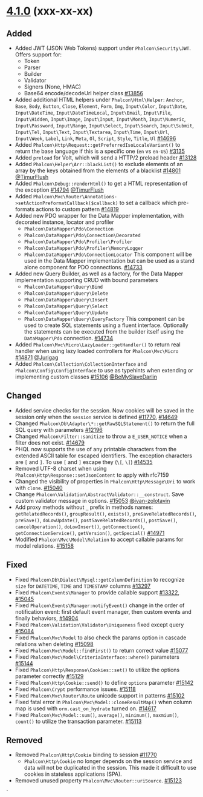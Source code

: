 # [4.1.0](https://github.com/phalcon/cphalcon/releases/tag/v4.1.0) (xxx-xx-xx)
## Added
- Added JWT (JSON Web Tokens) support under `Phalcon\Security\JWT`. Offers support for:
  - Token
  - Parser
  - Builder
  - Validator
  - Signers (None, HMAC)
  - Base64 encode/decodeUrl helper class
[#13856](https://github.com/phalcon/cphalcon/issues/13856)
- Added additional HTML helpers under `Phalcon\Html\Helper`: `Anchor`, `Base`, `Body`, `Button`, `Close`, `Element`, `Form`, `Img`, `Input\Color`, `Input\Date`, `Input\DateTime`, `Input\DateTimeLocal`, `Input\Email`, `Input\File`, `Input\Hidden`, `Input\Image`, `Input\Input`, `Input\Month`, `Input\Numeric`, `Input\Password`, `Input\Range`, `Input\Select`, `Input\Search`, `Input\Submit`, `Input\Tel`, `Input\Text`, `Input\Textarea`, `Input\Time`, `Input\Url`, `Input\Week`, `Label`, `Link`, `Meta`, `Ol`, `Script`, `Style`, `Title`, `Ul`
[#14696](https://github.com/phalcon/cphalcon/issues/14696)
- Added `Phalcon\Http\Request::getPreferredIsoLocaleVariant()` to return the base language if this is a specific one (`en` vs `en-US`) [#3135](https://github.com/phalcon/cphalcon/issues/3135)
- Added `preload` for Volt, which will send a HTTP/2 preload header [#13128](https://github.com/phalcon/cphalcon/issues/13128)
- Added `Phalcon\Helper\Arr::blackList()` to exclude elements of an array by the keys obtained from the elements of a blacklist [#14801](https://github.com/phalcon/cphalcon/issues/14801) [@TimurFlush](https://github.com/TimurFlush)
- Added `Phalcon\Debug::renderHtml()` to get a HTML representation of the exception [#14794](https://github.com/phalcon/cphalcon/issues/14794) [@TimurFlush](https://github.com/TimurFlush)
- Added `Phalcon\Mvc\Router\Annotations->setActionPreformatCallback($callback)` to set a callback which pre-formats actions to custom pattern [#14819](https://github.com/phalcon/cphalcon/pull/14819)
- Added new PDO wrapper for the Data Mapper implementation, with decorated instance, locator and profiler
  - `Phalcon\DataMapper\Pdo\Connection`
  - `Phalcon\DataMapper\Pdo\Connection\Decorated`
  - `Phalcon\DataMapper\Pdo\Profiler\Profiler`
  - `Phalcon\DataMapper\Pdo\Profiler\MemoryLogger`
  - `Phalcon\DataMapper\Pdo\ConnectionLocator`
This component will be used in the Data Mapper implementation but can be used as a stand alone component for PDO connections. [#14733](https://github.com/phalcon/cphalcon/issues/14733)
- Added new Query Builder, as well as a factory, for the Data Mapper implementation supporting CRUD with bound parameters
  - `Phalcon\DataMapper\Query\Bind`
  - `Phalcon\DataMapper\Query\Delete`
  - `Phalcon\DataMapper\Query\Insert`
  - `Phalcon\DataMapper\Query\Select`
  - `Phalcon\DataMapper\Query\Update`
  - `Phalcon\DataMapper\Query\QueryFactory`
This component can be used to create SQL statements using a fluent interface. Optionally the statements can be executed from the builder itself using the `DataMapper\Pdo` connection. [#14734](https://github.com/phalcon/cphalcon/issues/14734)
- Added `Phalcon\Mvc\Micro\LazyLoader::getHandler()` to return real handler when using lazy loaded controllers for `Phalcon\Mvc\Micro` [#14871](https://github.com/phalcon/cphalcon/issues/14871) [@Jurigag](https://github.com/Jurigag)
- Added `Phalcon\Collection\CollectionInterface` and `Phalcon\Config\ConfigInterface` to use as typehints when extending or implementing custom classes [#15106](https://github.com/phalcon/cphalcon/issues/15106) [@BeMySlaveDarlin](https://github.com/BeMySlaveDarlin)

## Changed
- Added service checks for the session. Now cookies will be saved in the session only when the `session` service is defined [#11770](https://github.com/phalcon/cphalcon/issues/11770), [#14649](https://github.com/phalcon/cphalcon/pull/14649)
- Changed `Phalcon\Db\Adapter\*::getRawSQLStatement()` to return the full SQL query with parameters [#12196](https://github.com/phalcon/cphalcon/issues/12196)
- Changed `Phalcon\Filter::sanitize` to throw a `E_USER_NOTICE` when a filter does not exist. [#14679](https://github.com/phalcon/cphalcon/issues/14679)
- PHQL now supports the use of any printable characters from the extended ASCII
  table for escaped identifiers. The exception characters are `[` and `]`. To
  use `[` and `]` escape they (`\[`, `\]`) [#14535](https://github.com/phalcon/cphalcon/issues/14535)
- Removed UTF-8 charset when using `Phalcon\Http\Response::setJsonContent` to apply with rfc7159
- Changed the visibility of properties in `Phalcon\Http\Message\Uri` to work with `clone`. [#15040](https://github.com/phalcon/cphalcon/issues/15040)
- Change `Phalcon\Validation\AbstractValidator::__construct`. Save custom validator message in options. [#15053](https://github.com/phalcon/cphalcon/issues/15053) [@ivan-zolotavin](https://github.com/ivan-zolotavin)
- Add proxy methods without `_` prefix in methods names: `getRelatedRecords()`, `groupResult()`, `exists()`, `preSaveRelatedRecords()`, `preSave()`, `doLowUpdate()`, `postSaveRelatedRecords()`, `postSave()`, `cancelOperation()`, `doLowInsert()`, `getConnection()`, `getConnectionService()`, `getVersion()`, `getSpecial()` [#14971](https://github.com/phalcon/cphalcon/pull/14971)
- Modified `Phalcon\Mvc\Model\Relation` to accept callable params for model relations. [#15158](https://github.com/phalcon/cphalcon/issues/15158)

## Fixed
- Fixed `Phalcon\Db\Dialect\Mysql::getColumnDefinition` to recognize `size` for `DATETIME`, `TIME` and `TIMESTAMP` columns [#13297](https://github.com/phalcon/cphalcon/issues/13297)
- Fixed `Phalcon\Events\Manager` to provide callable support [#13322](https://github.com/phalcon/cphalcon/issues/13322), [#15045](https://github.com/phalcon/cphalcon/pull/15045)
- Fixed `Phalcon\Events\Manager:notifyEvent()` change in the order of notification event: first default event manager, then custom events and finally behaviors, [#14904](https://github.com/phalcon/cphalcon/issues/14904)
- Fixed `Phalcon\Validation\Validator\Uniqueness` fixed except query [#15084](https://github.com/phalcon/cphalcon/issues/15084) 
- Fixed `Phalcon\Mvc\Model` to also check the params option in cascade relations when deleting [#15098](https://github.com/phalcon/cphalcon/issues/15098)
- Fixed `Phalcon\Mvc\Model::findFirst()` to return correct value [#15077](https://github.com/phalcon/cphalcon/issues/15077)
- Fixed `Phalcon\Mvc\Model\CriteriaInterface::where()` parameters [#15144](https://github.com/phalcon/cphalcon/issues/15144)
- Fixed `Phalcon\Http\Response\Cookies::set()` to utilize the options parameter correctly [#15129](https://github.com/phalcon/cphalcon/issues/15129)
- Fixed `Phalcon\Http\Cookie::send()` to define `options` parameter [#15142](https://github.com/phalcon/cphalcon/issues/15142)
- Fixed `Phalcon\Crypt` performance issues. [#15118](https://github.com/phalcon/cphalcon/issues/15118)
- Fixed `Phalcon\Mvc\Router\Route` unicode support in patterns [#15102](https://github.com/phalcon/cphalcon/issues/15102)
- Fixed fatal error in `Phalcon\Mvc\Model::cloneResultMap()` when column map is used with `orm.cast_on_hydrate` turned on. [#14617](https://github.com/phalcon/cphalcon/issues/14617)
- Fixed `Phalcon\Mvc\Model::sum()`, `average()`, `minimum()`, `maxmium()`, `count()` to utilize the transaction parameter. [#15113](https://github.com/phalcon/cphalcon/issues/15113)

## Removed
- Removed `Phalcon\Http\Cookie` binding to session [#11770](https://github.com/phalcon/cphalcon/issues/11770)
  - `Phalcon\Http\Cookie` no longer depends on the session service and data will not be duplicated in the session. This made it difficult to use cookies in stateless applications (SPA).
- Removed unused property `Phalcon\Mvc\Router::uriSource`. [#15123](https://github.com/phalcon/cphalcon/issues/15123)

`
